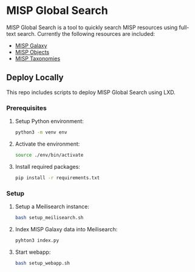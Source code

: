 # MISP Global Search

MISP Global Search is a tool to quickly search MISP resources using full-text search. Currently the following resources are included: 

- [MISP Galaxy](https://github.com/MISP/misp-galaxy)
- [MISP Objects](https://github.com/MISP/misp-objects)
- [MISP Taxonomies](https://github.com/MISP/misp-taxonomies)

## Deploy Locally

This repo includes scripts to deploy MISP Global Search using LXD. 

### Prerequisites

1. Setup Python environment:
    ```bash
    python3 -m venv env
    ```

2. Activate the environment:
    ```bash
    source ./env/bin/activate
    ```

3. Install required packages:
    ```bash
    pip install -r requirements.txt
    ```

### Setup

1. Setup a Meilisearch instance:
    ```bash
    bash setup_meilisearch.sh
    ```

2. Index MISP Galaxy data into Meilisearch:
    ```bash
    pyhton3 index.py
    ```

3. Start webapp:
    ```bash
    bash setup_webapp.sh
    ```



